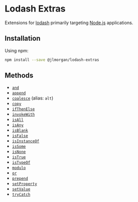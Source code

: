 # Lodash Extras

Extensions for [lodash][] primarily targeting [Node.js][] applications.

## Installation

Using npm:

```bash
npm install --save @jlmorgan/lodash-extras
```

## Methods

* [`and`](docs/and.md)
* [`append`](docs/append.md)
* [`coalesce`](docs/coalesce.md) (alias: `alt`)
* [`copy`](docs/copy.md)
* [`ifThenElse`](docs/ifThenElse.md)
* [`invokeWith`](docs/invokeWith.md)
* [`isAll`](docs/isAll.md)
* [`isAny`](docs/isAny.md)
* [`isBlank`](docs/isBlank.md)
* [`isFalse`](docs/isFalse.md)
* [`isInstanceOf`](docs/isInstanceOf.md)
* [`isSome`](docs/isSome.md)
* [`isNone`](docs/isNone.md)
* [`isTrue`](docs/isTrue.md)
* [`isTypeOf`](docs/isTypeOf.md)
* [`modulo`](docs/modulo.md)
* [`or`](docs/or.md)
* [`prepend`](docs/prepend.md)
* [`setProperty`](docs/setProperty.md)
* [`setValue`](docs/setValue.md)
* [`tryCatch`](docs/tryCatch.md)

[lodash]: https://lodash.com/
[Node.js]: https://nodejs.org/
